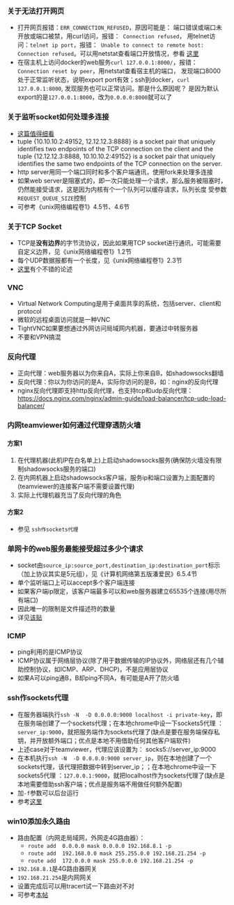### 关于无法打开网页
* 打开网页报错：`ERR_CONNECTION_REFUSED`，原因可能是： 端口错误或端口未开放或端口被禁，用curl访问，报错：` Connection refused`，
用telnet访问：`telnet ip port`，报错：` Unable to connect to remote host: Connection refused`。可以用netstat查看端口开放情况，参看
[这里](https://serverfault.com/a/725263/267349)
* 在宿主机上访问docker的web服务`curl 127.0.0.1:8000/`，报错：`Connection reset by peer`，用netstat查看宿主机的端口，
发现端口8000处于正常监听状态，说明export port有效；ssh到docker，`curl 127.0.0.1:8000`, 发现服务也可以正常访问。那是什么原因呢？
是因为默认export的是`127.0.0.1:8000`，改为`0.0.0.0:8000`就可以了

### 关于监听socket如何处理多连接
* [这篇值得细看](https://ruslanspivak.com/lsbaws-part3/)
* tuple {10.10.10.2:49152, 12.12.12.3:8888} is a socket pair that uniquely identifies two endpoints of the TCP 
connection on the client and the tuple {12.12.12.3:8888, 10.10.10.2:49152} is a socket pair that uniquely identifies 
the same two endpoints of the TCP connection on the server.
* http server用同一个端口同时和多个客户端通讯，使用fork来处理多连接
* 如果web server是阻塞式的，即一次只能处理一个请求，那么服务被阻塞时，仍然能接受请求，这是因为内核有个一个队列可以缓存请求，队列长度
受参数`REQUEST_QUEUE_SIZE`控制
* 可参考《unix网络编程卷1》4.5节、4.6节

### 关于TCP Socket
* TCP是**没有边界**的字节流协议，因此如果用TCP socket进行通讯，可能需要自定义边界，见《unix网络编程卷1》1.2节
* 每个UDP数据报都有一个长度，见《unix网络编程卷1》2.3节
* [这里](https://stackoverflow.com/a/2862176/2272451)有个不错的论述

### VNC
*  Virtual Network Computing是用于桌面共享的系统，包括server、client和protocol
*  微软的远程桌面访问就是一种VNC
*  TightVNC如果要想通过外网访问局域网内机器，要通过中转服务器
*  不要和VPN搞混

### 反向代理
* 正向代理：web服务器以为你来自A，实际上你来自B，如shadowsocks翻墙
* 反向代理：你以为你访问的是A，实际你访问的是B，如：nginx的反向代理
* nginx反向代理即支持http反向代理，也支持tcp和udp反向代理：https://docs.nginx.com/nginx/admin-guide/load-balancer/tcp-udp-load-balancer/

### 内网teamviewer如何通过代理穿透防火墙
#### 方案1
 1. 在代理机器(此机IP在白名单上)上启动shadowsocks服务(确保防火墙没有限制shadowsocks服务的端口)
 2. 在内网机器上启动shadowsocks客户端，服务ip和端口设置为上面配置的(teamviewer的连接客户端不需要设置代理)
 3. 实际上代理机器充当了反向代理的角色
 
#### 方案2
 * 参见 `ssh作sockets代理`
 
### 单网卡的web服务最能接受超过多少个请求
 * socket由`source_ip:source_port,destination_ip:destination_port`标示（加上协议其实是5元组），见《计算机网络第五版潘爱民》6.5.4节
 * 单个监听端口上可以accept多个客户端连接
 * 如果客户端ip限定，该客户端最多可以和web服务器建立65535个连接(用尽所有端口)
 * 因此唯一的限制是文件描述符的数量
 * 详见[该贴](https://stackoverflow.com/a/2332756/2272451)
 
### ICMP
 * ping利用的是ICMP协议
 * ICMP协议属于网络层协议(除了用于数据传输的IP协议外，网络层还有几个辅助控制协议，如ICMP、ARP、DHCP)，不是应用层协议
 * 如果A可以ping通B，B却ping不同A，有可能是A开了防火墙
 
### ssh作sockets代理
 * 在服务器端执行`ssh -N  -D 0.0.0.0:9000 localhost -i private-key`，即在服务端创建了一个sockets代理；在本地chrome中设一下sockets5代理
 ：`server_ip:9000`，就把服务端作为sockets代理了(缺点是要在服务端保存私钥，并开放额外端口；优点是本地不用借助任何其他客户端软件)
 * 上述case对于teamviewer，代理应该设置为： socks5://server_ip:9000
 * 在本机执行`ssh -N  -D 0.0.0.0:9000 server_ip`，则在本地创建了一个sockets代理，该代理把数据中转到server_ip；；在本地chrome中设一下sockets5代理
 ：`127.0.0.1:9000`，就把localhost作为sockets代理了(缺点是本地需要借助ssh客户端；优点是服务端不用做任何额外配置)
 * 加`-f`参数可以后台运行
 * 参考[这里](https://catonmat.net/linux-socks5-proxy)
 
### win10添加永久路由
* 路由配置（内网走局域网，外网走4G路由器）：
  * `route add  0.0.0.0 mask 0.0.0.0 192.168.8.1 -p`
  * `route add  192.168.0.0 mask 255.255.0.0 192.168.21.254 -p`
  * `route add  172.0.0.0 mask 255.0.0.0 192.168.21.254 -p`
* `192.168.8.1`是4G路由器网关
* `192.168.21.254`是内网网关
* 设置完成后可以用tracert试一下路由对不对
* 可参考[本帖](https://www.cnblogs.com/lightnear/archive/2013/02/03/2890835.html)